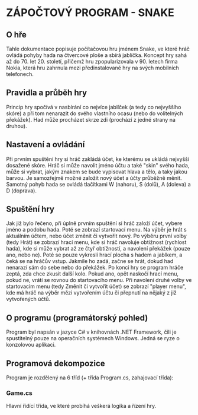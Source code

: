 # ZÁPOČTOVÝ PROGRAM - SNAKE
## O hře
Tahle dokumentace popisuje počítačovou hru jménem Snake, ve které hráč ovládá pohyby hada na čtvercové ploše a sbírá jablíčka. Koncept hry sahá až do 70. let 20. století, přičemž hru zpopularizovala v 90. letech firma Nokia, která hru zahrnula mezi předinstalované hry na svých mobilních telefonech.
## Pravidla a průběh hry
Princip hry spočívá v nasbírání co nejvíce jablíček (a tedy co nejvyššího skóre) a při tom nenarazit do svého vlastního ocasu (nebo do volitelných překážek). Had může procházet skrze zdi (prochází z jedné strany na druhou).
## Nastavení a ovládání
Při prvním spuštění hry si hráč zakládá účet, ke kterému se ukládá nejvyšší dosažené skóre. Hráč si může navolit jméno účtu a také "skin" svého hada, může si vybrat, jakým znakem se bude vypisovat hlava a tělo, a taky jakou barvou. Je samozřejmě možné založit nový účet a účty průběžně měnit. Samotný pohyb hada se ovládá tlačítkami W (nahoru), S (dolů), A (doleva) a D (doprava). 
## Spuštění hry
Jak již bylo řečeno, při úplně prvním spuštění si hráč založí účet, vybere jméno a podobu hada. Poté se zobrazí startovací menu. Na výběr je hrát s aktuálním účtem, nebo účet změnit či vytvořit nový. Po výběru první volby (tedy Hrát) se zobrazí hrací menu, kde si hráč navoluje obtížnost (rychlost hada), kde si může vybrat až ze čtyř obtížností, a navolení překážek (pouze ano, nebo ne). Poté se pouze vykreslí hrací plocha s hadem a jablkem, a čeká se na hráčův vstup. Jakmile ho zadá, začne se hrát, dokud had nenarazí sám do sebe nebo do překážek. Po konci hry se program hráče zeptá, zda chce zkusit další kolo. Pokud ano, opět naskočí hrací menu, pokud ne, vrátí se rovnou do startovacího menu. Při navolení druhé volby ve startovacím menu (tedy Změnit či vytvořit účet) se zobrazí "player menu", kde má hráč na výběr mězi vytvořením účtu či přepnutí na nějaký z již vytvořených účtů.
## O programu (programátorský pohled)
Program byl napsán v jazyce C# v knihovnách .NET Framework, čili je spustitelný pouze na operačních systémech Windows. Jedná se ryze o konzolovou aplikaci.
## Programová dekompozice
Program je rozdělený na 6 tříd (+ třída Program.cs, zahajovací třída):
### Game.cs
Hlavní řídící třída, ve které probíhá veškerá logika a řízení hry. 
